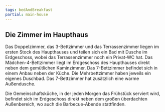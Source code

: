 ```yaml
---
tags: bedAndBreakfast
partial: main-house
---
```


## Die Zimmer im Haupthaus

Das Doppelzimmer, das 3-Bettzimmer und das Terrassenzimmer liegen im ersten Stock des Haupthauses und teilen sich ein Bad mit Dusche im Erdgeschoss, wobei das Terrassenzimmer noch ein Privat-WC hat. Das Mädchen-4-Bettzimmer liegt im Erdgeschoss des Haupthauses direkt neben dem gemütlichen Kaminzimmer. Das 7-Bettzimmer befindet sich in einem Anbau neben der Küche. Die Mehrbettzimmer haben jeweils ein eigenes Duschbad. Das 7-Bettzimmer hat zusätzlich eine warme Außendusche.

Die Gemeinschaftsküche, in der jeden Morgen das Frühstück serviert wird, befindet sich im Erdgeschoss direkt neben dem großen überdachten Außenbereich, wo auch die Barbecue-Abende stattfinden.

